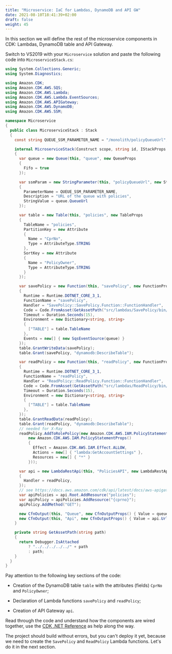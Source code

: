 ```yaml
---
title: "Microservice: IaC for Lambdas, DynamoDB and API GW"
date: 2021-08-10T18:41:39+02:00
draft: false
weight: 45
---
```


In this section we will define the rest of the microservice components in CDK: Lambdas, DynamoDB table and API Gateway.

Switch to VS2019 with your `Microservice` solution and paste the following code into `MicroserviceStack.cs`:

```csharp
using System.Collections.Generic;
using System.Diagnostics;

using Amazon.CDK;
using Amazon.CDK.AWS.SQS;
using Amazon.CDK.AWS.Lambda;
using Amazon.CDK.AWS.Lambda.EventSources;
using Amazon.CDK.AWS.APIGateway;
using Amazon.CDK.AWS.DynamoDB;
using Amazon.CDK.AWS.SSM;

namespace Microservice
{
  public class MicroserviceStack : Stack
  {
    const string QUEUE_SSM_PARAMETER_NAME = "/monolith/policyQueueUrl";

    internal MicroserviceStack(Construct scope, string id, IStackProps props = null) : base(scope, id, props)
    {
      var queue = new Queue(this, "queue", new QueueProps
      {
        Fifo = true
      });

      var ssmParam = new StringParameter(this, "policyQueueUrl", new StringParameterProps
      {
        ParameterName = QUEUE_SSM_PARAMETER_NAME,
        Description = "URL of the queue with policies",
        StringValue = queue.QueueUrl
      });

      var table = new Table(this, "policies", new TableProps
      {
        TableName = "policies",
        PartitionKey = new Attribute
        {
          Name = "CprNo",
          Type = AttributeType.STRING
        },
        SortKey = new Attribute
        {
          Name = "PolicyOwner",
          Type = AttributeType.STRING
        }
      });

      var savePolicy = new Function(this, "savePolicy", new FunctionProps
      {
        Runtime = Runtime.DOTNET_CORE_3_1,
        FunctionName = "savePolicy",
        Handler = "SavePolicy::SavePolicy.Function::FunctionHandler",
        Code = Code.FromAsset(GetAssetPath("src/lambdas/SavePolicy/bin/Debug/netcoreapp3.1")),
        Timeout = Duration.Seconds(15),
        Environment = new Dictionary<string, string>
        {
          ["TABLE"] = table.TableName
        },
        Events = new[] { new SqsEventSource(queue) }
      });
      table.GrantWriteData(savePolicy);
      table.Grant(savePolicy, "dynamodb:DescribeTable");

      var readPolicy = new Function(this, "readPolicy", new FunctionProps
      {
        Runtime = Runtime.DOTNET_CORE_3_1,
        FunctionName = "readPolicy",
        Handler = "ReadPolicy::ReadPolicy.Function::FunctionHandler",
        Code = Code.FromAsset(GetAssetPath("src/lambdas/ReadPolicy/bin/Debug/netcoreapp3.1")),
        Timeout = Duration.Seconds(15),
        Environment = new Dictionary<string, string>
        {
          ["TABLE"] = table.TableName
        },
      });
      table.GrantReadData(readPolicy);
      table.Grant(readPolicy, "dynamodb:DescribeTable");
      // needed for X-Ray
      readPolicy.AddToRolePolicy(new Amazon.CDK.AWS.IAM.PolicyStatement(
          new Amazon.CDK.AWS.IAM.PolicyStatementProps()
          {
            Effect = Amazon.CDK.AWS.IAM.Effect.ALLOW,
            Actions = new[] { "lambda:GetAccountSettings" },
            Resources = new[] { "*" }
          }));

      var api = new LambdaRestApi(this, "PoliciesAPI", new LambdaRestApiProps
      {
        Handler = readPolicy,
      });
      // see https://docs.aws.amazon.com/cdk/api/latest/docs/aws-apigateway-readme.html
      var apiPolicies = api.Root.AddResource("policies");
      var apiPolicy = apiPolicies.AddResource("{cprno}");
      apiPolicy.AddMethod("GET");

      new CfnOutput(this, "Queue", new CfnOutputProps() { Value = queue.QueueUrl });
      new CfnOutput(this, "Api", new CfnOutputProps() { Value = api.Url });
    }

    private string GetAssetPath(string path)
    {
      return Debugger.IsAttached
          ? "../../../../../" + path
          : path;
    }
  }
}
```

Pay attention to the following key sections of the code:

* Creation of the DynamoDB table `table` with the attributes (fields) `CprNo` and `PolicyOwner`;

* Declaration of Lambda functions `savePolicy` and `readPolicy`;

* Creation of API Gateway `api`.

Read through the code and understand how the components are wired together, use the [CDK .NET Reference](https://docs.aws.amazon.com/cdk/api/latest/dotnet/api/index.html) as help along the way.

The project should build without errors, but you can't deploy it yet, because we need to create the `SavePolicy` and `ReadPolicy` Lambda functions. Let's do it in the next section.
